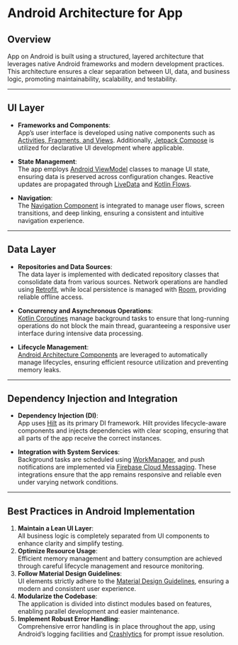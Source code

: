# Android Architecture for App

## Overview

App on Android is built using a structured, layered architecture that leverages native Android frameworks and modern development practices. This architecture ensures a clear separation between UI, data, and business logic, promoting maintainability, scalability, and testability.

---

## UI Layer

- **Frameworks and Components**:  
  App’s user interface is developed using native components such as [Activities, Fragments, and Views](https://developer.android.com/guide/components/activities). Additionally, [Jetpack Compose](https://developer.android.com/jetpack/compose) is utilized for declarative UI development where applicable.
  
- **State Management**:  
  The app employs [Android ViewModel](https://developer.android.com/topic/libraries/architecture/viewmodel) classes to manage UI state, ensuring data is preserved across configuration changes. Reactive updates are propagated through [LiveData](https://developer.android.com/topic/libraries/architecture/livedata) and [Kotlin Flows](https://kotlinlang.org/docs/flow.html).
  
- **Navigation**:  
  The [Navigation Component](https://developer.android.com/guide/navigation) is integrated to manage user flows, screen transitions, and deep linking, ensuring a consistent and intuitive navigation experience.

---

## Data Layer

- **Repositories and Data Sources**:  
  The data layer is implemented with dedicated repository classes that consolidate data from various sources. Network operations are handled using [Retrofit](https://square.github.io/retrofit/), while local persistence is managed with [Room](https://developer.android.com/training/data-storage/room), providing reliable offline access.
  
- **Concurrency and Asynchronous Operations**:  
  [Kotlin Coroutines](https://kotlinlang.org/docs/coroutines-overview.html) manage background tasks to ensure that long-running operations do not block the main thread, guaranteeing a responsive user interface during intensive data processing.
  
- **Lifecycle Management**:  
  [Android Architecture Components](https://developer.android.com/jetpack/arch) are leveraged to automatically manage lifecycles, ensuring efficient resource utilization and preventing memory leaks.

---

## Dependency Injection and Integration

- **Dependency Injection (DI)**:  
  App uses [Hilt](https://dagger.dev/hilt/) as its primary DI framework. Hilt provides lifecycle-aware components and injects dependencies with clear scoping, ensuring that all parts of the app receive the correct instances.
  
- **Integration with System Services**:  
  Background tasks are scheduled using [WorkManager](https://developer.android.com/topic/libraries/architecture/workmanager), and push notifications are implemented via [Firebase Cloud Messaging](https://firebase.google.com/docs/cloud-messaging). These integrations ensure that the app remains responsive and reliable even under varying network conditions.

---

## Best Practices in Android Implementation

1. **Maintain a Lean UI Layer**:  
   All business logic is completely separated from UI components to enhance clarity and simplify testing.
2. **Optimize Resource Usage**:  
   Efficient memory management and battery consumption are achieved through careful lifecycle management and resource monitoring.
3. **Follow Material Design Guidelines**:  
   UI elements strictly adhere to the [Material Design Guidelines](https://material.io/design), ensuring a modern and consistent user experience.
4. **Modularize the Codebase**:  
   The application is divided into distinct modules based on features, enabling parallel development and easier maintenance.
5. **Implement Robust Error Handling**:  
   Comprehensive error handling is in place throughout the app, using Android’s logging facilities and [Crashlytics](https://firebase.google.com/products/crashlytics) for prompt issue resolution.

